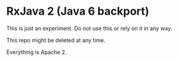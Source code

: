 RxJava 2 (Java 6 backport)
==========================

This is just an experiment. Do not use this or rely on it in any way.

This repo might be deleted at any time.

Everything is Apache 2.
